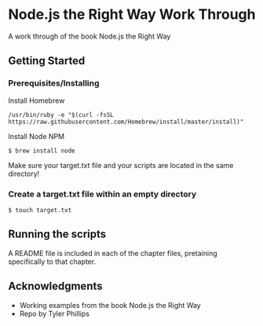 
# Node.js the Right Way Work Through

A work through of the book Node.js the Right Way

## Getting Started

### Prerequisites/Installing

Install Homebrew
```
/usr/bin/ruby -e "$(curl -fsSL https://raw.githubusercontent.com/Homebrew/install/master/install)"
```

Install Node NPM

```
$ brew install node
```

Make sure your target.txt file and your scripts are located in the same directory!

### Create a target.txt file within an empty directory
```
$ touch target.txt
```

## Running the scripts

A README file is included in each of the chapter files, pretaining specifically to that chapter.

## Acknowledgments

* Working examples from the book Node.js the Right Way
* Repo by Tyler Phillips
